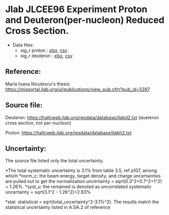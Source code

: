 # Jlab JLCEE96 Experiment Proton and Deuteron(per-nucleon) Reduced Cross Section.

* Data files: 
  * sig_r    proton   : [xlsx](../data/dataframe/10055.xlsx), [csv](../data/dataframe/csv/10055.csv)   
  * sig_r    deuteron : [xlsx](../data/dataframe/10056.xlsx), [csv](../data/dataframe/csv/10056.csv)   

## Reference: 

Maria Ioana Niculescu's thesis: https://misportal.jlab.org/ul/publications/view_pub.cfm?pub_id=5397

## Source file: 

Deuteron: https://hallcweb.jlab.org/resdata/database/jlabd2.txt (dueteron cross section, not per-nucleon)

Proton: https://hallcweb.jlab.org/resdata/database/jlabh2.txt


## Uncertainty:
The source file listed only the total uncertainty. 

*The total systematic uncertainty is 3.1% from table 3.5, ref p107, among which 
	*norm_c: the beam energy, target density, and charge uncertainties are pulled out to get the normalization uncertainty = sqrt(0.3^2+0.7^2+1^2) = 1.26%. 
	*syst_u: the remained is denoted as uncorrelated systematic uncertainty = sqrt(3.1^2 - 1.26^2)=2.83%

*stat: statistical = sqrt(total_uncertainty^2-3.1%^2). The results match the statistical uncertainty listed in A.1/A.2 of reference 



